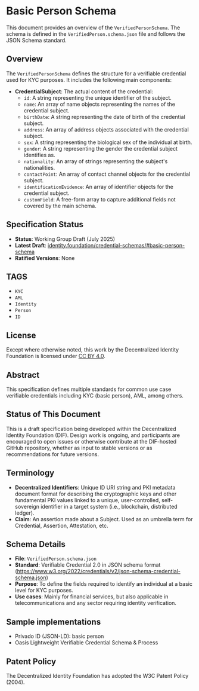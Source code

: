 # Basic Person Schema

This document provides an overview of the `VerifiedPersonSchema`. The schema is defined in the `VerifiedPerson.schema.json` file and follows the JSON Schema standard.

## Overview
The `VerifiedPersonSchema` defines the structure for a verifiable credential used for KYC purposes. It includes the following main components:

- **CredentialSubject**: The actual content of the credential:
  - `id`: A string representing the unique identifier of the subject.
  - `name`: An array of name objects representing the names of the credential subject.
  - `birthDate`: A string representing the date of birth of the credential subject.
  - `address`: An array of address objects associated with the credential subject.
  - `sex`: A string representing the biological sex of the individual at birth.
  - `gender`: A string representing the gender the credential subject identifies as.
  - `nationality`: An array of strings representing the subject's nationalities.
  - `contactPoint`: An array of contact channel objects for the credential subject.
  - `identificationEvidence`: An array of identifier objects for the credential subject.
  - `customField`: A free-form array to capture additional fields not covered by the main schema.

## Specification Status
- **Status**: Working Group Draft (July 2025)
- **Latest Draft**: [identity.foundation/credential-schemas/#basic-person-schema](https://identity.foundation/credential-schemas/#verified-person-schema)
- **Ratified Versions**: None


## TAGS

- `KYC`
- `AML`
- `Identity`
- `Person`
- `ID`

## License
Except where otherwise noted, this work by the Decentralized Identity Foundation is licensed under [CC BY 4.0](https://creativecommons.org/licenses/by/4.0/).

## Abstract
This specification defines multiple standards for common use case verifiable credentials including KYC (basic person), AML, among others.

## Status of This Document
This is a draft specification being developed within the Decentralized Identity Foundation (DIF). Design work is ongoing, and participants are encouraged to open issues or otherwise contribute at the DIF-hosted GitHub repository, whether as input to stable versions or as recommendations for future versions.

## Terminology
- **Decentralized Identifiers**: Unique ID URI string and PKI metadata document format for describing the cryptographic keys and other fundamental PKI values linked to a unique, user-controlled, self-sovereign identifier in a target system (i.e., blockchain, distributed ledger).
- **Claim**: An assertion made about a Subject. Used as an umbrella term for Credential, Assertion, Attestation, etc.

## Schema Details
- **File**: `VerifiedPerson.schema.json`
- **Standard**: Verifiable Credential 2.0 in JSON schema format (https://www.w3.org/2022/credentials/v2/json-schema-credential-schema.json)
- **Purpose**: To define the fields required to identify an individual at a basic level for KYC purposes.
- **Use cases**: Mainly for financial services, but also applicable in telecommunications and any sector requiring identity verification.

## Sample implementations
- Privado ID (JSON-LD): basic person
- Oasis Lightweight Verifiable Credential Schema & Process


## Patent Policy
The Decentralized Identity Foundation has adopted the W3C Patent Policy (2004).
